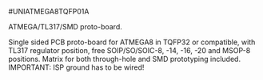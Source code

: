 <!--- PrjInfo ---> <!--- Please remove this line after manually editing --->
<!--- 00a56be08b96043df9e37d6aff7b6990 --->
<!--- Created:20170111-16:38: ---> 
<!--- Author:Mlab: ---> 
<!--- AuthorEmail:mlab@mlab.cz: ---> 
<!--- Tags:imported: ---> 
<!--- Ust:None: ---> 
<!--- Name:UNIATMEGA8TQFP01A: --->
#UNIATMEGA8TQFP01A 
<!--- LongName --->
ATMEGA/TL317/SMD proto-board.
<!--- ELongName ---> 

<!--- Lead --->
Single sided PCB proto-board for ATMEGA8 in TQFP32 or compatible, with TL317 regulator position, free SOIP/SO/SOIC-8, -14, -16, -20 and MSOP-8 positions. Matrix for both through-hole and SMD prototyping included.
IMPORTANT: ISP ground has to be wired!
<!--- ELead ---> 


​
​
<!--- Description --->
<!--- EDescription --->
<!--- Content --->
<!--- EContent --->
            